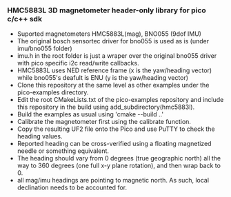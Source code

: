 ### HMC5883L 3D magnetometer header-only library for pico c/c++ sdk

- Suported magnetometers HMC5883L(mag), BNO055 (9dof IMU)
- The original bosch sensortec driver for bno055 is used as is (under imu/bno055 folder)
- imu.h in the root folder is just a wraper over the original bno055 driver with pico specific i2c read/write callbacks.
- HMC5883L uses NED reference frame (x is the yaw/heading vector) while bno055's deafult is ENU (y is the yaw/heading vector)
- Clone this repository at the same level as other examples under the pico-examples directory.
- Edit the root CMakeLists.txt of the pico-examples repository and include this repository in the build using add_subdirectory(hmc5883l).
- Build the examples as usual using 'cmake --build ..'
- Calibrate the magnetometer first using the calibrate function.
- Copy the resulting UF2 file onto the Pico and use PuTTY to check the heading values.
- Reported heading can be cross-verified using a floating magnetized needle or something equivalent.
- The heading should vary from 0 degrees (true geographic north) all the way to 360 degrees (one full x-y plane rotation), and then wrap back to 0.
- all mag/imu headings are pointing to magnetic north. As such, local declination needs to be accounted for.
